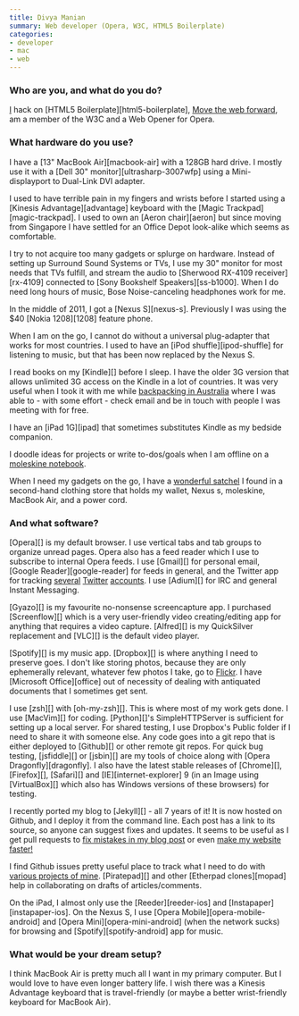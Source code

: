 ```yaml
---
title: Divya Manian
summary: Web developer (Opera, W3C, HTML5 Boilerplate)
categories:
- developer
- mac
- web
---
```


### Who are you, and what do you do?

[I](http://nimbupani.com/ "Divya's website.") hack on [HTML5 Boilerplate][html5-boilerplate], [Move the web forward](http://movethewebforward.org/ "A site for giving back to the web standards community."), am a member of the W3C and a Web Opener for Opera.

### What hardware do you use?

I have a [13" MacBook Air][macbook-air] with a 128GB hard drive. I mostly use it with a [Dell 30" monitor][ultrasharp-3007wfp] using a Mini-displayport to Dual-Link DVI adapter.

I used to have terrible pain in my fingers and wrists before I started using a [Kinesis Advantage][advantage] keyboard with the [Magic Trackpad][magic-trackpad]. I used to own an [Aeron chair][aeron] but since moving from Singapore I have settled for an Office Depot look-alike which seems as comfortable.

I try to not acquire too many gadgets or splurge on hardware. Instead of setting up Surround Sound Systems or TVs, I use my 30" monitor for most needs that TVs fulfill, and stream the audio to [Sherwood RX-4109 receiver][rx-4109] connected to [Sony Bookshelf Speakers][ss-b1000]. When I do need long hours of music, Bose Noise-canceling headphones work for me.

In the middle of 2011, I got a [Nexus S][nexus-s]. Previously I was using the $40 [Nokia 1208][1208] feature phone.

When I am on the go, I cannot do without a universal plug-adapter that works for most countries. I used to have an [iPod shuffle][ipod-shuffle] for listening to music, but that has been now replaced by the Nexus S.

I read books on my [Kindle][] before I sleep. I have the older 3G version that allows unlimited 3G access on the Kindle in a lot of countries. It was very useful when I took it with me while [backpacking in Australia](http://www.flickr.com/photos/nimbupani/collections/72157625126194887/ "Divya's photos from her backpacking trip.") where I was able to - with some effort - check email and be in touch with people I was meeting with for free.

I have an [iPad 1G][ipad] that sometimes substitutes Kindle as my bedside companion.

I doodle ideas for projects or write to-dos/goals when I am offline on a [moleskine notebook](http://www.flickr.com/photos/nimbupani/6870201573/in/photostream "A photo of Divya's moleskine.").

When I need my gadgets on the go, I have a [wonderful satchel](http://photos.brookhartfamily.com/Events/jQuery-Conference-Boston-2011/19305028_sKTWvd#!i=1507863579&k=4pDdgRR&lb=1&s=L "A photo of Divya's satchel.") I found in a second-hand clothing store that holds my wallet, Nexus s, moleskine, MacBook Air, and a power cord.

### And what software?

[Opera][] is my default browser. I use vertical tabs and tab groups to organize unread pages. Opera also has a feed reader which I use to subscribe to internal Opera feeds. I use [Gmail][] for personal email, [Google Reader][google-reader] for feeds in general, and the Twitter app for tracking [several](https://twitter.com/#!/divya "One of Divya's Twitter accounts.") [Twitter](https://twitter.com/#!/nimbupani "Another of Divya's Twitter accounts.") [accounts](https://twitter.com/#!/h5bp "The Twitter account for HTML5 Boilerplate."). I use [Adium][] for IRC and general Instant Messaging.

[Gyazo][] is my favourite no-nonsense screencapture app. I purchased [Screenflow][] which is a very user-friendly video creating/editing app for anything that requires a video capture. [Alfred][] is my QuickSilver replacement and [VLC][] is the default video player.

[Spotify][] is my music app. [Dropbox][] is where anything I need to preserve goes. I don't like storing photos, because they are only ephemerally relevant, whatever few photos I take, go to [Flickr](http://www.flickr.com/photos/nimbupani "Divya's photos on Flickr."). I have [Microsoft Office][office] out of necessity of dealing with antiquated documents that I sometimes get sent.

I use [zsh][] with [oh-my-zsh][]. This is where most of my work gets done. I use [MacVim][] for coding. [Python][]'s SimpleHTTPServer is sufficient for setting up a local server. For shared testing, I use Dropbox's Public folder if I need to share it with someone else. Any code goes into a git repo that is either deployed to [Github][] or other remote git repos. For quick bug testing, [jsfiddle][] or [jsbin][] are my tools of choice along with [Opera Dragonfly][dragonfly]. I also have the latest stable releases of [Chrome][], [Firefox][], [Safari][] and [IE][internet-explorer] 9 (in an Image using [VirtualBox][] which also has Windows versions of these browsers) for testing.

I recently ported my blog to [Jekyll][] - all 7 years of it! It is now hosted on Github, and I deploy it from the command line. Each post has a link to its source, so anyone can suggest fixes and updates. It seems to be useful as I get pull requests to [fix mistakes in my blog post](https://github.com/nimbupani/nimbupani.github.com/pull/6 "A fix for one of Divya's posts.") or even [make my website faster!](https://github.com/nimbupani/nimbupani.github.com/pull/10 "An optimisation pull request for Divya's site.")

I find Github issues pretty useful place to track what I need to do with [various projects of mine](https://github.com/nimbupani/ "Divya's Github account."). [Piratepad][] and other [Etherpad clones][mopad] help in collaborating on drafts of articles/comments.

On the iPad, I almost only use the [Reeder][reeder-ios] and [Instapaper][instapaper-ios]. On the Nexus S, I use [Opera Mobile][opera-mobile-android] and [Opera Mini][opera-mini-android] (when the network sucks) for browsing and [Spotify][spotify-android] app for music.

### What would be your dream setup?

I think MacBook Air is pretty much all I want in my primary computer. But I would love to have even longer battery life. I wish there was a Kinesis Advantage keyboard that is travel-friendly (or maybe a better wrist-friendly keyboard for MacBook Air).